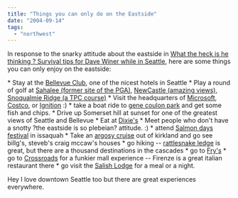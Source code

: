 ```yaml
---
title: "Things you can only do on the Eastside"
date: "2004-09-14"
tags: 
  - "northwest"
---
```


In response to the snarky attitude about the eastside in [What the heck is he thinking ? Survival tips for Dave Winer while in Seattle](http://scottkoon.org/archives/2004/09/13/survival-tips-for-dave-winer-while-in-seattle/ "What the heck is he thinking ? Survival tips for Dave Winer while in Seattle"), here are some things you can only enjoy on the eastside:

\* Stay at the [Bellevue Club](http://www.bellevueclub.com/), one of the nicest hotels in Seattle \* Play a round of golf at [Sahalee (former site of the PGA)](http://www.sahalee.com/), [NewCastle (amazing views)](http://www.newcastlegolf.com/view.asp?id=97&page=1065), [Snoqualmie Ridge (a TPC course)](http://www.tpcsnoqualmieridge.com/) \* Visit the headquarters of [Microsoft](http://www.microsoft.com), [Costco](http://www.costco.com), or [Ignition](http://www.ignitionpartners.com) :) \* take a boat ride to [gene coulon park](http://www.ci.renton.wa.us/commserv/parks/coulon.htm) and get some fish and chips. \* Drive up Somerset hill at sunset for one of the greatest views of Seattle and Bellevue \* Eat at [Dixie's](http://seattlepi.nwsource.com/business/131302_momentwith18.html) \* Meet people who don't have a snotty ?the eastside is so plebeian? attitude. :) \* attend [Salmon days festival](http://www.salmondays.org/home/) in issaquah \* Take an [argosy cruise](http://www.argosycruises.com/flash.cfm) out of kirkland and go see billg's, steveb's craig mccaw's houses \* go hiking -- [rattlesnake ledge](http://www.washingtonhikes.com/1999/rattlesnake/index2.html) is great, but there are a thousand destinations in the cascades \* go to [Fry's](http://www.frys.com/) \* go to [Crossroads](http://www.crossroadsbellevue.com/) for a funkier mall experience -- Firenze is a great italian restaurant there \* go visit the [Salish Lodge](http://www.salishlodge.com/index.cfm?CFID=1714708&CFTOKEN=23510698) for a meal or a night.

Hey I love downtown Seattle too but there are great experiences everywhere.
